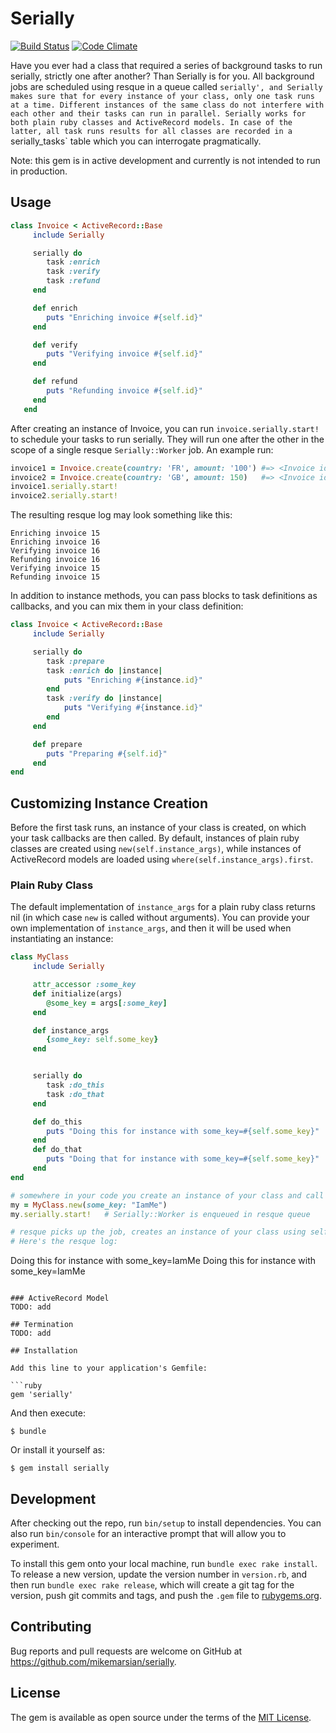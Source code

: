 # Serially

[![Build Status](https://circleci.com/gh/mikemarsian/serially.svg?&style=shield&circle-token=93a8f2925ebdd64032108118ef6e17eb3848d767)](https://circleci.com/gh/mikemarsian/serially)
[![Code Climate](https://codeclimate.com/github/mikemarsian/serially/badges/gpa.svg)](https://codeclimate.com/github/mikemarsian/serially)

Have you ever had a class that required a series of background tasks to run serially, strictly one after another? Than Serially is for you.
All background jobs are scheduled using resque in a queue called `serially', and Serially makes sure that for every instance of your class, only one task runs at a time.
Different instances of the same class do not interfere with each other and their tasks can run in parallel.
Serially works for both plain ruby classes and ActiveRecord models. In case of the latter, all task runs results for all classes are recorded in a `serially_tasks` table which you can interrogate pragmatically.


Note: this gem is in active development and currently is not intended to run in production.

## Usage
```ruby
class Invoice < ActiveRecord::Base
     include Serially

     serially do
        task :enrich
        task :verify
        task :refund
     end

     def enrich
        puts "Enriching invoice #{self.id}"
     end

     def verify
        puts "Verifying invoice #{self.id}"
     end

     def refund
        puts "Refunding invoice #{self.id}"
     end
   end
```

After creating an instance of Invoice, you can run `invoice.serially.start!` to schedule your tasks to run serially. They will run one after the other in the scope of a single resque `Serially::Worker` job.
An example run:
```ruby
invoice1 = Invoice.create(country: 'FR', amount: '100') #=> <Invoice id: 15, country: 'FR', amount: 100>
invoice2 = Invoice.create(country: 'GB', amount: 150)   #=> <Invoice id: 16, country: 'GB', amount: 150>
invoice1.serially.start!
invoice2.serially.start!
```
The resulting resque log may look something like this:
```
Enriching invoice 15
Enriching invoice 16
Verifying invoice 16
Refunding invoice 16
Verifying invoice 15
Refunding invoice 15
```

In addition to instance methods, you can pass blocks to task definitions as callbacks, and you can mix them in your class definition:

```ruby
class Invoice < ActiveRecord::Base
     include Serially

     serially do
        task :prepare
        task :enrich do |instance|
            puts "Enriching #{instance.id}"
        end
        task :verify do |instance|
            puts "Verifying #{instance.id}"
        end
     end

     def prepare
        puts "Preparing #{self.id}"
     end
end
```

## Customizing Instance Creation
Before the first task runs, an instance of your class is created, on which your task callbacks are then called. By default, instances of plain ruby classes
are created using `new(self.instance_args)`, while instances of ActiveRecord models are loaded using `where(self.instance_args).first`.

### Plain Ruby Class
The default implementation of `instance_args` for a plain ruby class returns nil (in which case `new` is called without arguments). You can provide your own
implementation of `instance_args`, and then it will be used when instantiating an instance:

```ruby
class MyClass
     include Serially

     attr_accessor :some_key
     def initialize(args)
        @some_key = args[:some_key]
     end

     def instance_args
        {some_key: self.some_key}
     end


     serially do
        task :do_this
        task :do_that
     end

     def do_this
        puts "Doing this for instance with some_key=#{self.some_key}"
     end
     def do_that
        puts "Doing that for instance with some_key=#{self.some_key}"
     end
end

# somewhere in your code you create an instance of your class and call #serially.start!
my = MyClass.new(some_key: "IamMe")
my.serially.start!   # Serially::Worker is enqueued in resque queue

# resque picks up the job, creates an instance of your class using self.instance_args your provided, and starts executing tasks.
# Here's the resque log:
```
Doing this for instance with some_key=IamMe
Doing this for instance with some_key=IamMe
```

### ActiveRecord Model
TODO: add

## Termination
TODO: add

## Installation

Add this line to your application's Gemfile:

```ruby
gem 'serially'
```

And then execute:

    $ bundle

Or install it yourself as:

    $ gem install serially


## Development

After checking out the repo, run `bin/setup` to install dependencies. You can also run `bin/console` for an interactive prompt that will allow you to experiment.

To install this gem onto your local machine, run `bundle exec rake install`. To release a new version, update the version number in `version.rb`, and then run `bundle exec rake release`, which will create a git tag for the version, push git commits and tags, and push the `.gem` file to [rubygems.org](https://rubygems.org).

## Contributing

Bug reports and pull requests are welcome on GitHub at https://github.com/mikemarsian/serially.


## License

The gem is available as open source under the terms of the [MIT License](http://opensource.org/licenses/MIT).

